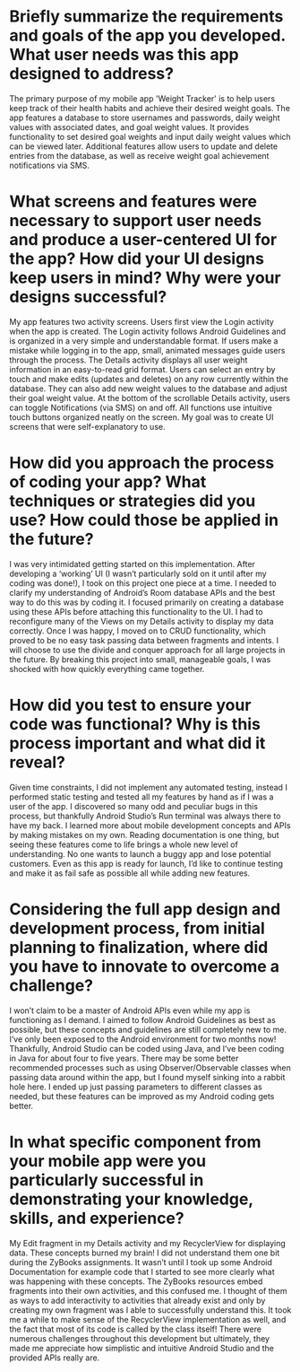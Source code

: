
# Briefly summarize the requirements and goals of the app you developed. What user needs was this app designed to address?
The primary purpose of my mobile app 'Weight Tracker' is to help users keep track of their health habits and achieve their desired weight goals.  The app features a database to store usernames and passwords, daily weight values with associated dates, and goal weight values.  It provides functionality to set desired goal weights and input daily weight values which can be viewed later.  Additional features allow users to update and delete entries from the database, as well as receive weight goal achievement notifications via SMS.

# What screens and features were necessary to support user needs and produce a user-centered UI for the app? How did your UI designs keep users in mind? Why were your designs successful?
My app features two activity screens.  Users first view the Login activity when the app is created.  The Login activity follows Android Guidelines and is organized in a very simple and understandable format.  If users make a mistake while logging in to the app, small, animated messages guide users through the process.  The Details activity displays all user weight information in an easy-to-read grid format.  Users can select an entry by touch and make edits (updates and deletes) on any row currently within the database.  They can also add new weight values to the database and adjust their goal weight value.  At the bottom of the scrollable Details activity, users can toggle Notifications (via SMS) on and off.  All functions use intuitive touch buttons organized neatly on the screen.  My goal was to create UI screens that were self-explanatory to use.   

# How did you approach the process of coding your app? What techniques or strategies did you use? How could those be applied in the future?
I was very intimidated getting started on this implementation.  After developing a ‘working’ UI (I wasn’t particularly sold on it until after my coding was done!), I took on this project one piece at a time.  I needed to clarify my understanding of Android’s Room database APIs and the best way to do this was by coding it.  I focused primarily on creating a database using these APIs before attaching this functionality to the UI.  I had to reconfigure many of the Views on my Details activity to display my data correctly.  Once I was happy, I moved on to CRUD functionality, which proved to be no easy task passing data between fragments and intents.  I will choose to use the divide and conquer approach for all large projects in the future.  By breaking this project into small, manageable goals, I was shocked with how quickly everything came together.    

# How did you test to ensure your code was functional? Why is this process important and what did it reveal?
Given time constraints, I did not implement any automated testing, instead I performed static testing and tested all my features by hand as if I was a user of the app.  I discovered so many odd and peculiar bugs in this process, but thankfully Android Studio’s Run terminal was always there to have my back.  I learned more about mobile development concepts and APIs by making mistakes on my own.  Reading documentation is one thing, but seeing these features come to life brings a whole new level of understanding.  No one wants to launch a buggy app and lose potential customers.  Even as this app is ready for launch, I’d like to continue testing and make it as fail safe as possible all while adding new features.  

# Considering the full app design and development process, from initial planning to finalization, where did you have to innovate to overcome a challenge?
I won’t claim to be a master of Android APIs even while my app is functioning as I demand.  I aimed to follow Android Guidelines as best as possible, but these concepts and guidelines are still completely new to me.  I’ve only been exposed to the Android environment for two months now!  Thankfully, Android Studio can be coded using Java, and I’ve been coding in Java for about four to five years.  There may be some better recommended processes such as using Observer/Observable classes when passing data around within the app, but I found myself sinking into a rabbit hole here.  I ended up just passing parameters to different classes as needed, but these features can be improved as my Android coding gets better.   

# In what specific component from your mobile app were you particularly successful in demonstrating your knowledge, skills, and experience? 
My Edit fragment in my Details activity and my RecyclerView for displaying data.  These concepts burned my brain!  I did not understand them one bit during the ZyBooks assignments.  It wasn’t until I took up some Android Documentation for example code that I started to see more clearly what was happening with these concepts.  The ZyBooks resources embed fragments into their own activities, and this confused me.  I thought of them as ways to add interactivity to activities that already exist and only by creating my own fragment was I able to successfully understand this.  It took me a while to make sense of the RecyclerView implementation as well, and the fact that most of its code is called by the class itself!  There were numerous challenges throughout this development but ultimately, they made me appreciate how simplistic and intuitive Android Studio and the provided APIs really are.   
